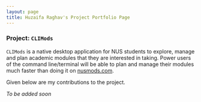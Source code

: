 ```yaml
---
layout: page
title: Huzaifa Raghav's Project Portfolio Page
---
```


### Project: `CLIMods`

`CLIMods` is a native desktop application for NUS students to explore, manage and plan academic
modules that they are interested in taking. Power users of the command line/terminal will be able to
plan and manage their modules much faster than doing it on [nusmods.com](https://nusmods.com).

Given below are my contributions to the project.

_To be added soon_
